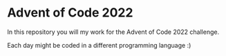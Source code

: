# Advent of Code 2022


In this repository you will my work for the Advent of Code 2022 challenge. 

Each day might be coded in a different programming language :)